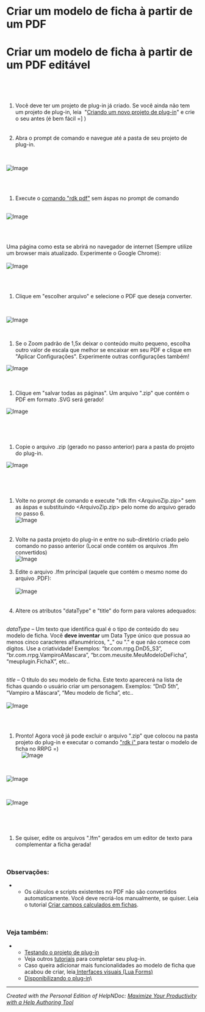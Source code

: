 # Criar um modelo de ficha à partir de um PDF

# Criar um modelo de ficha à partir de um PDF editável

&nbsp;

&nbsp;

1. Você deve ter um projeto de plug-in já criado. Se você ainda não tem um projeto de plug-in, leia&nbsp; "[Criando um novo projeto de plug-in](<Criandoumnovoprojetodeplugin.md>)" e crie o seu antes (é bem fácil =\] )\
\
&nbsp;
1. Abra o prompt de comando e navegue até a pasta de seu projeto de plug-in.

&nbsp;

![Image](<lib/NewItem40.png>)\
&nbsp;

&nbsp;

1. Execute o [comando "rdk pdf"](<comandordkpdf.md>) sem áspas no prompt de comando\
&nbsp;

![Image](<lib/NewItem163.png>)\
&nbsp;

&nbsp;

Uma página como esta se abrirá no navegador de internet (Sempre utilize um browser mais atualizado. Experimente o Google Chrome):\
\
![Image](<lib/NewItem165.png>)

\
&nbsp;

1. Clique em "escolher arquivo" e selecione o PDF que deseja converter.

&nbsp;

![Image](<lib/NewItem166.png>)

&nbsp;

1. Se o Zoom padrão de 1,5x deixar o conteúdo muito pequeno, escolha outro valor de escala que melhor se encaixar em seu PDF e clique em "Aplicar Configurações". Experimente outras configurações também\!

![Image](<lib/NewItem167.png>)\
\
&nbsp;

1. Clique em "salvar todas as páginas". Um arquivo ".zip" que contém o PDF em formato .SVG será gerado\!

![Image](<lib/NewItem169.png>)

&nbsp;

&nbsp;

1. Copie o arquivo .zip (gerado no passo anterior) para a pasta do projeto do plug-in.

![Image](<lib/NewItem170.png>)

&nbsp;

&nbsp;

1. Volte no prompt de comando e execute "rdk lfm \<ArquivoZip.zip\>" sem as áspas e substituindo \<ArquivoZip.zip\> pelo nome do arquivo gerado no passo 6.\
![Image](<lib/NewItem171.png>)\
\
&nbsp;
1. Volte na pasta projeto do plug-in e entre no sub-diretório criado pelo comando no passo anterior (Local onde contém os arquivos .lfm convertidos)\
![Image](<lib/NewItem172.png>)\
&nbsp;
1. Edite o arquivo .lfm principal (aquele que contém o mesmo nome do arquivo .PDF):\
\
![Image](<lib/NewItem173.png>)\
\
&nbsp;
1. Altere os atributos "dataType" e "title" do form para valores adequados:\
&nbsp;

*dataType* – Um texto que identifica qual é o tipo de conteúdo do seu modelo de ficha. Você **deve inventar** um Data Type único que possua ao menos cinco caracteres alfanuméricos, "\_" ou "." e que não comece com dígitos. Use a criatividade\! Exemplos: “br.com.rrpg.DnD5\_S3”, “br.com.rrpg.VampiroAMascara”, “br.com.meusite.MeuModeloDeFicha”, “meuplugin.FichaX”, etc..\
&nbsp;

*title* – O título do seu modelo de ficha. Este texto aparecerá na lista de fichas quando o usuário criar um personagem. Exemplos: “DnD 5th”, “Vampiro a Máscara”, “Meu modelo de ficha”, etc..\
\
![Image](<lib/NewItem174.png>)\
&nbsp;

&nbsp;

1. Pronto\! Agora você já pode excluir o arquivo ".zip" que colocou na pasta projeto do plug-in e executar o comando ["rdk i" ](<comandordki.md>)para testar o modelo de ficha no RRPG =)\
&nbsp; &nbsp; ![Image](<lib/NewItem178.png>)

&nbsp;

![Image](<lib/NewItem176.png>)

&nbsp;

![Image](<lib/NewItem177.png>)

&nbsp;

&nbsp;

1. Se quiser, edite os arquivos ".lfm" gerados em um editor de texto para complementar a ficha gerada\!

&nbsp;

### Observações:

* &nbsp;
  * Os cálculos e scripts existentes no PDF não são convertidos automaticamente. Você deve recriá-los manualmente, se quiser. Leia o tutorial [Criar campos calculados em fichas](<Criarcamposcalculadosemfichas.md>).

&nbsp;

### Veja também:

* &nbsp;
  * [Testando o projeto de plug-in](<Testandooprojetodeplugin.md>)
  * Veja outros [tutoriais](<Tutoriais.md>) para completar seu plug-in.
  * Caso queira adicionar mais funcionalidades ao modelo de ficha que acabou de criar, leia[ Interfaces visuais (Lua Forms)](<InterfacesVisuaisLuaForms.md>)
  * [Disponibilizando o plug-in](<Disponibilizandoumplugin.md>)\

***
_Created with the Personal Edition of HelpNDoc: [Maximize Your Productivity with a Help Authoring Tool](<https://www.helpauthoringsoftware.com/articles/what-is-a-help-authoring-tool/>)_
